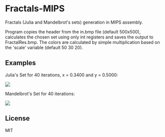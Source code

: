 # Fractals-MIPS
Fractals (Julia and Mandelbrot's sets) generation in MIPS assembly.

Program copies the header from the in.bmp file (default 500x500), calculates the chosen set using only int registers and saves the output to FractalRes.bmp.
The colors are calculated by simple multiplication based on the 'scale' variable (default 50 30 20).

## Examples

Julia's Set for 40 iterations, x = 0.3400 and y = 0.5000:

![](/../Screenshots/JuliaExample.bmp?raw=true)


Mandelbrot's Set for 40 iterations:

![](/../Screenshots/MandExample.bmp?raw=true)

## License
MIT
